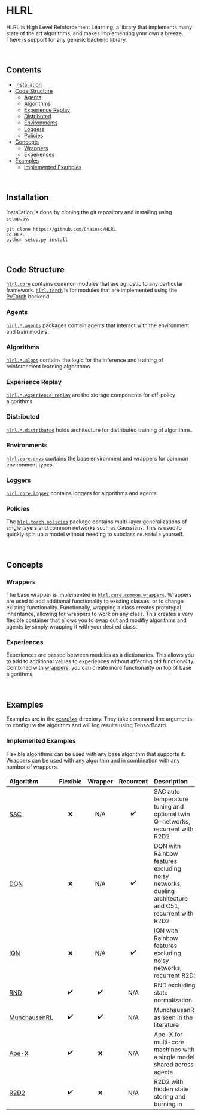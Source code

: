 # HLRL

HLRL is High Level Reinforcement Learning, a library that implements many state of the art algorithms, and makes implementing your own a breeze. There is support for any generic backend library.

<br />

## Contents
- [Installation](#installation)
- [Code Structure](#code-structure)
    - [Agents](#agents)
    - [Algorithms](#algorithms)
    - [Experience Replay](#experience-replay)
    - [Distributed](#distributed)
    - [Environments](#environments)
    - [Loggers](#loggers)
    - [Policies](#policies)
- [Concepts](#concepts)
    - [Wrappers](#wrappers)
    - [Experiences](#experiences)
- [Examples](#examples)
    - [Implemented Examples](#implemented-examples)

<br />

## Installation

Installation is done by cloning the git repository and installing using [`setup.py`](https://github.com/Chainso/HLRL/tree/master/setup.py).

```
git clone https://github.com/Chainso/HLRL
cd HLRL
python setup.py install
```

<br />

## Code Structure

[`hlrl.core`](https://github.com/Chainso/HLRL/tree/master/hlrl/core) contains common modules that are agnostic to any particular framework. [`hlrl.torch`](https://github.com/Chainso/HLRL/tree/master/hlrl/torch) is for modules that are implemented using the [PyTorch](https://pytorch.org/) backend.

### Agents

[`hlrl.*.agents`](https://github.com/Chainso/HLRL/tree/master/hlrl/core/agents) packages contain agents that interact with the environment and train models.

### Algorithms

[`hlrl.*.algos`](https://github.com/Chainso/HLRL/tree/master/hlrl/core/algos) contains the logic for the inference and training of reinforcement learning algorithms.

### Experience Replay

[`hlrl.*.experience_replay`](https://github.com/Chainso/HLRL/tree/master/hlrl/core/experience_replay) are the storage components for off-policy algorithms.

### Distributed

[`hlrl.*.distributed`](https://github.com/Chainso/HLRL/tree/master/hlrl/core/distributed) holds architecture for distributed training of algorithms.

### Environments

[`hlrl.core.envs`](https://github.com/Chainso/HLRL/tree/master/hlrl/core/envs) contains the base environment and wrappers for common environment types.

### Loggers

[`hlrl.core.logger`](https://github.com/Chainso/HLRL/tree/master/hlrl/core/logger) contains loggers for algorithms and agents.

### Policies

The [`hlrl.torch.policies`](https://github.com/Chainso/HLRL/tree/master/hlrl/torch/policies) package contains multi-layer generalizations of single layers and common networks such as Gaussians. This is used to quickly spin up a model without needing to subclass `nn.Module` yourself.

<br />

## Concepts

### Wrappers

The base wrapper is implemented in [`hlrl.core.common.wrappers`](https://github.com/Chainso/HLRL/tree/master/hlrl/core/common/wrappers). Wrappers are used to add additional functionality to existing classes, or to change existing functionality. Functionally, wrapping a class creates prototypal inheritance, allowing for wrappers to work on any class. This creates a very flexible container that allows you to swap out and modifiy algorithms and agents by simply wrapping it with your desired class.

### Experiences

Experiences are passed between modules as a dictionaries. This allows you to add to additional values to experiences without affecting old functionality. Combined with [wrappers](#wrappers), you can create more functionality on top of base algorithms.

<br />

## Examples

Examples are in the [`examples`](https://github.com/Chainso/HLRL/tree/master/examples) directory. They take command line arguments to configure the algorithm and will log results using TensorBoard.


### Implemented Examples

Flexible algorithms can be used with any base algorithm that supports it. Wrappers can be used with any algorithm and in combination with any number of wrappers.


| Algorithm | Flexible | Wrapper | Recurrent | Description |
|:-|:-:|:-:|:-:|:-|
| [SAC](https://arxiv.org/abs/1801.01290) | ❌ | N/A | ✔️ | SAC auto temperature tuning and optional twin Q-networks, recurrent with R2D2 |
| [DQN](https://arxiv.org/abs/1312.5602) | ❌ | N/A | ✔️ | DQN with Rainbow features excluding noisy networks, dueling architecture and C51, recurrent with R2D2 |
| [IQN](https://arxiv.org/abs/1806.06923) | ❌ | N/A | ✔️ | IQN with Rainbow features excluding noisy networks, recurrent R2D2 |
| [RND](https://arxiv.org/abs/1810.12894) | ✔️ | ✔️ | N/A | RND excluding state normalization |
| [MunchausenRL](https://arxiv.org/abs/2007.14430) | ✔️ | ✔️ | N/A | MunchausenRL as seen in the literature |
| [Ape-X](https://arxiv.org/abs/1803.00933) | ✔️ | ❌ | N/A | Ape-X for multi-core machines with a single model shared across agents |
| [R2D2](https://openreview.net/forum?id=r1lyTjAqYX) | ✔️ | ❌ | N/A | R2D2 with hidden state storing and burning in |
